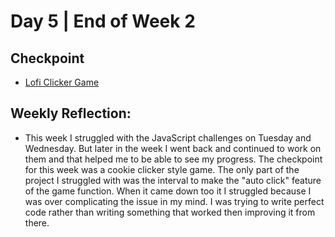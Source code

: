 # Day 5 | End of Week 2

## Checkpoint
+ [Lofi Clicker Game](https://github.com/hollidavis/lofi-clicker-game)

## Weekly Reflection:
+ This week I struggled with the JavaScript challenges on Tuesday and Wednesday. But later in the week I went back and continued to work on them and that helped me to be able to see my progress. The checkpoint for this week was a cookie clicker style game. The only part of the project I struggled with was the interval to make the "auto click" feature of the game function. When it came down too it I struggled because I was over complicating the issue in my mind. I was trying to write perfect code rather than writing something that worked then improving it from there. 